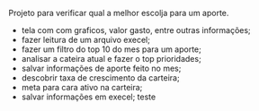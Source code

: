 Projeto para verificar qual a melhor escolja para um aporte.

- tela com com graficos, valor gasto, entre outras informações;
- fazer leitura de um arquivo execel;
- fazer um filtro do top 10 do mes para um aporte;
- analisar a cateira atual e fazer o top prioridades;
- salvar informações de aporte feito no mes;
- descobrir taxa de crescimento da carteira;
- meta para cara ativo na carteira;
- salvar informações em execel;
  teste
